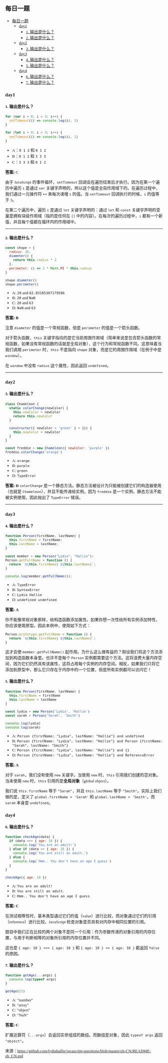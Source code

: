 <font face="微软雅黑" size="2">

## 每日一题
- [每日一题](#每日一题)
  - [day1](#day1)
    - [1. 输出是什么？](#1-输出是什么)
    - [2. 输出是什么？](#2-输出是什么)
  - [day2](#day2)
    - [3. 输出是什么？](#3-输出是什么)
  - [day3](#day3)
    - [4. 输出是什么？](#4-输出是什么)
    - [5. 输出是什么？](#5-输出是什么)
  - [day4](#day4)
    - [6. 输出是什么？](#6-输出是什么)
    - [7. 输出是什么？](#7-输出是什么)
### day1
#### 1. 输出是什么？
```js
for (var i = 0; i < 3; i++) {
  setTimeout(() => console.log(i), 1)
}

for (let i = 0; i < 3; i++) {
  setTimeout(() => console.log(i), 1)
}
```
- A：`0 1 2` 和 `0 1 2`
- B：`0 1 2` 和 `3 3 3`
- C：`3 3 3` 和 `0 1 2`

**答案:** C

由于 JavaScript 的事件循环，`setTimeout` 回调会在遍历结束后才执行。因为在第一个遍历中遍历 `i` 是通过 `var` 关键字声明的，所以这个值是全局作用域下的。在遍历过程中，我们通过一元操作符 `++` 来每次递增 `i` 的值。当 `setTimeout` 回调执行的时候，`i` 的值等于 3。

在第二个遍历中，遍历 `i` 是通过 `let` 关键字声明的：通过 `let` 和 `const` 关键字声明的变量是拥有块级作用域（指的是任何在 {} 中的内容）。在每次的遍历过程中，`i` 都有一个新值，并且每个值都在循环内的作用域中。<hr>
#### 2. 输出是什么？
```js
const shape = {
  radius: 10,
  diameter() {
    return this.radius * 2
  },
  perimeter: () => 2 * Math.PI * this.radius
}

shape.diameter()
shape.perimeter()
```
- A: `20` and `62.83185307179586`
- B: `20` and `NaN`
- C: `20` and `63`
- D: `NaN` and `63`

**答案: B**

注意 `diameter` 的值是一个常规函数，但是 `perimeter` 的值是一个箭头函数。

对于箭头函数，`this` 关键字指向的是它当前周围作用域（简单来说是包含箭头函数的常规函数，如果没有常规函数的话就是全局对象），这个行为和常规函数不同。这意味着当我们调用 `perimeter` 时，`this` 不是指向 `shape` 对象，而是它的周围作用域（在例子中是 `window`）。

在 `window` 中没有 `radius` 这个属性，因此返回 `undefined`。<hr>
### day2
#### 3. 输出是什么？
```js
class Chameleon {
  static colorChange(newColor) {
    this.newColor = newColor
    return this.newColor
  }

  constructor({ newColor = 'green' } = {}) {
    this.newColor = newColor
  }
}

const freddie = new Chameleon({ newColor: 'purple' })
freddie.colorChange('orange')
```
- A: ``orange``
- B: ``purple``
- C: ``green``
- D: ``TypeError``

**答案: D**
`colorChange` 是一个静态方法。静态方法被设计为只能被创建它们的构造器使用（也就是 `Chameleon`），并且不能传递给实例。因为 `freddie` 是一个实例，静态方法不能被实例使用，因此抛出了 `TypeError` 错误。<hr>
### day3
#### 4. 输出是什么？
```js
function Person(firstName, lastName) {
  this.firstName = firstName;
  this.lastName = lastName;
}

const member = new Person("Lydia", "Hallie");
Person.getFullName = function () {
  return `${this.firstName} ${this.lastName}`;
}

console.log(member.getFullName());
```
- A: `TypeError`
- B: `SyntaxError`
- C: `Lydia Hallie`
- D: `undefined undefined`
 
**答案: A**

你不能像常规对象那样，给构造函数添加属性。如果你想一次性给所有实例添加特性，你应该使用原型。因此本例中，使用如下方式：
```js
Person.prototype.getFullName = function () {
  return `${this.firstName} ${this.lastName}`;
}
```
这才会使 `member.getFullName()` 起作用。为什么这么做有益的？假设我们将这个方法添加到构造函数本身里。也许不是每个 `Person` 实例都需要这个方法。这将浪费大量内存空间，因为它们仍然具有该属性，这将占用每个实例的内存空间。相反，如果我们只将它添加到原型中，那么它只存在于内存中的一个位置，但是所有实例都可以访问它！<br>

#### 5. 输出是什么？
```js
function Person(firstName, lastName) {
  this.firstName = firstName
  this.lastName = lastName
}

const lydia = new Person('Lydia', 'Hallie')
const sarah = Person('Sarah', 'Smith')

console.log(lydia)
console.log(sarah)
```
- A: `Person {firstName: "Lydia", lastName: "Hallie"} and undefined`
- B: `Person {firstName: "Lydia", lastName: "Hallie"} and Person {firstName: "Sarah", lastName: "Smith"}`
- C: `Person {firstName: "Lydia", lastName: "Hallie"} and {}`
- D: `Person {firstName: "Lydia", lastName: "Hallie"} and ReferenceError`

**答案: A**

对于 `sarah`，我们没有使用 `new` 关键字。当使用 `new` 时，`this` 引用我们创建的空对象。当未使用 `new` 时，`this` 引用的是**全局对象**（global object）。

我们说 `this.firstName` 等于 `"Sarah"`，并且 `this.lastName` 等于 `"Smith"`。实际上我们做的是，定义了 `global.firstName = 'Sarah'` 和 `global.lastName = 'Smith'`。而 `sarah` 本身是 `undefined`。<br>

### day4
#### 6. 输出是什么？
```js
function checkAge(data) {
  if (data === { age: 18 }) {
    console.log('You are an adult!')
  } else if (data == { age: 18 }) {
    console.log('You are still an adult.')
  } else {
    console.log(`Hmm.. You don't have an age I guess`)
  }
}

checkAge({ age: 18 })

```
- A: `You are an adult!`
- B: `You are still an adult.`
- C: `Hmm.. You don't have an age I guess`

**答案: C**

在测试相等性时，基本类型通过它们的值（value）进行比较，而对象通过它们的引用（reference）进行比较。JavaScript 检查对象是否具有对内存中相同位置的引用。

题目中我们正在比较的两个对象不是同一个引用：作为参数传递的对象引用的内存位置，与用于判断相等的对象所引用的内存位置并不同。

这也是 `{ age: 18 } === { age: 18 }` 和 `{ age: 18 } == { age: 18 }` 都返回 `false`  的原因。<br>

#### 7. 输出是什么？
```js
function getAge(...args) {
  console.log(typeof args)
}

getAge(21)
```
- A: "number"
- B: "array"
- C: "object"
- D: "NaN"

**答案: C**

扩展运算符（`...args`）会返回实参组成的数组。而数组是对象，因此 `typeof args` 返回 `"object"`。



来源：https://github.com/lydiahallie/javascript-questions/blob/master/zh-CN/README-zh_CN.md